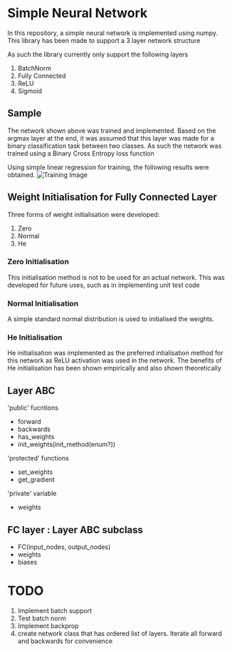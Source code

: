﻿# Simple Neural Network

In this repository, a simple neural network is implemented using numpy. This library has been made to support a 3 layer
network structure

As such the library currently only support the following layers

1. BatchNorm
2. Fully Connected
3. ReLU
4. Sigmoid

## Sample

The network shown above was trained and implemented. Based on the argmax layer at the end, it was assumed that this
layer was made for a binary classification task between two classes. As such the network was trained using a Binary
Cross Entropy loss function

Using simple linear regression for training, the following results were obtained.
![Training Image](images/img.jpg)
## Weight Initialisation for Fully Connected Layer

Three forms of weight initialisation were developed:

1. Zero
2. Normal
3. He

### Zero Initialisation

This initialisation method is not to be used for an actual network. This was developed for future uses, such as in
implementing unit test code

### Normal Initialisation

A simple standard normal distribution is used to initialised the weights.

### He Initialisation

He initialisation was implemented as the preferred intialisation method for this network as ReLU activation was used in
the network. The benefits of He initialisation has been shown empirically and also shown theoretically

## Layer ABC

'public' fucntions

- forward
- backwards
- has_weights
- init_weights(init_method(enum?))

'protected' functions

- set_weights
- get_gradient

'private' variable

- weights

## FC layer : Layer ABC subclass

- FC(input_nodes, output_nodes)
- weights
- biases

# TODO

1. Implement batch support
1. Test batch norm
2. Implement backprop
3. create network class that has ordered list of layers. Iterate all forward and backwards for convenience

